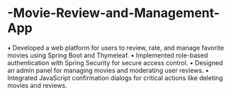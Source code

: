 # -Movie-Review-and-Management-App
• Developed a web platform for users to review, rate, and manage favorite movies using Spring Boot and Thymeleaf.
• Implemented role-based authentication with Spring Security for secure access control.
• Designed an admin panel for managing movies and moderating user reviews.
• Integrated JavaScript confirmation dialogs for critical actions like deleting movies and reviews.
